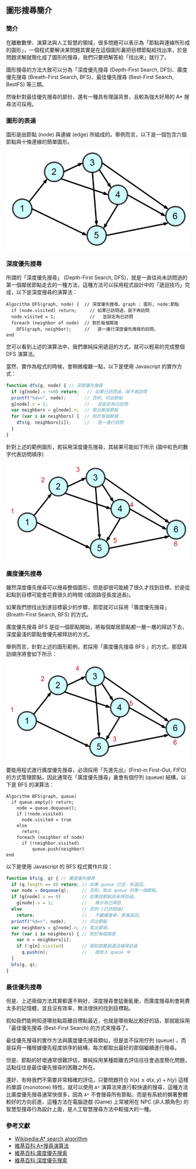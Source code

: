 ## 圖形搜尋簡介

### 簡介

在離散數學、演算法與人工智慧的領域，很多問題可以表示為「節點與連線所形成的圖形」，一個程式要解決某問題其實是在這個圖形裏把目標節點給找出來，於是問題求解就簡化成了圖形的搜尋，我們只要把解答給「找出來」就行了。

圖形搜尋的方法大致可以分為「深度優先搜尋 (Depth-First Search, DFS)、廣度優先搜尋 (Breath-First Search, BFS)、最佳優先搜尋 (Best-First Search, BestFS) 等三類。

然後針對最佳優先搜尋的部份，還有一種具有理論背景，且較為強大好用的 A* 搜尋法可採用。

### 圖形的表達

圖形是由節點 (node) 與連線 (edge) 所組成的。舉例而言，以下是一個包含六個節點與十條連線的簡單圖形。

![圖、圖形 Graph 的範例](graphSearch.jpg)

### 深度優先搜尋

所謂的「深度優先搜尋」 (Depth-First Search, DFS)，就是一直往尚未訪問過的第一個鄰居節點走去的一種方法，這種方法可以採用程式設計中的「遞迴技巧」完成，以下是深度搜尋的演算法：

```
Algorithm DFS(graph, node) {  // 深度優先搜尋，graph : 圖形, node:節點
  if (node.visited) return; 	// 如果已訪問過，就不再訪問
  node.visited = 1;		        //   並設定為已訪問
  foreach (neighbor of node)  // 對於每個鄰居
    DFS(graph, neighbor);     //   逐一進行深度優先搜尋的訪問。
end
```

您可以看到上述的演算法中，我們單純採用遞迴的方式，就可以輕易的完成整個 DFS 演算法。

當然、實作為程式的時候，會稍微複雜一點，以下是使用 Javascript 的實作方式：

```javascript
function dfs(g, node) { // 深度優先搜尋
  if (g[node].v !=0) return;   // 如果已訪問過，就不再訪問
  printf("%d=>", node);       // 否則、印出節點
  g[node].v = 1;              //   並設定為已訪問
  var neighbors = g[node].n;  // 取出鄰居節點
  for (var i in neighbors) {  // 對於每個鄰居
    dfs(g, neighbors[i]);     //   逐一進行訪問
  }
}
```

針對上述的範例圖形，若採用深度優先搜尋，其結果可能如下所示 (圖中紅色的數字代表訪問順序)

![圖、深度優先搜尋的順序](dfs.jpg)

### 廣度優先搜尋

雖然深度優先搜尋可以搜尋整個圖形，但是卻很可能繞了很久才找到目標，於是從起點到目標可能會花費很久的時間 (或說路徑長度過長)。

如果我們想找出到達目標最少的步驟，那麼就可以採用「廣度優先搜尋」 (Breath-First Search, BFS) 的方式。

廣度優先搜尋 BFS 是從一個節點開始，將每個鄰居節點都一層一層的拜訪下去，深度最淺的節點會優先被拜訪的方式。

舉例而言，針對上述的圖形範例，若採用「廣度優先搜尋 BFS 」的方式，那麼拜訪順序將會如下所示：

![圖、廣度優先搜尋的順序](bfs.jpg)

要能用程式進行廣度優先搜尋，必須採用「先進先出」(First-in First-Out, FIFO) 的方式管理節點，因此通常在「廣度優先搜尋」裏會有個佇列 (queue) 結構，以下是 BFS 的演算法：

```
Algorithm BFS(graph, queue)
  if queue.empty() return;
	node = queue.dequeue();
	if (!node.visited)
	  node.visited = true
	else
	  return;
	foreach (neighbor of node)
	  if (!neighbor.visited)
		  queue.push(neighbor)
end
```

以下是使用 Javascript 的 BFS 程式實作片段：

```javascript
function bfs(g, q) { // 廣度優先搜尋
  if (q.length == 0) return; // 如果 queue 已空，則返回。
  var node = dequeue(q);     // 否則、取出 queue 的第一個節點。
  if (g[node].v == 0)        // 如果該節點尚未拜訪過。
    g[node].v = 1;           //   標示為已拜訪
  else                       // 否則 (已訪問過)
    return;                  //   不繼續搜尋，直接返回。
  printf("%d=>", node);      // 印出節點
  var neighbors = g[node].n; // 取出鄰居。
  for (var i in neighbors) { // 對於每個鄰居
    var n = neighbors[i];
    if (!g[n].visited)       // 假如該鄰居還沒被拜訪過
      q.push(n);             //   就放入 queue 中
  }
  bfs(g, q);
}
```

### 最佳優先搜尋

但是、上述兩個方法其實都還不夠好，深度搜尋會猛衝亂衝，而廣度搜尋則會耗費太多的記憶體，並且沒有效率，無法很快的找到目標點。

假如我們能夠知道哪些點距離目標點最近，也就是哪些點比較好的話，那就能採用「最佳優先搜尋 (Best-First Search) 的方式來搜尋了。

最佳優先搜尋的實作方法與廣度優先搜尋類似，但是並不採用佇列 (queue) ，而是採用一種根據優先程度排序的結構，每次都取出最好的那個繼續進行搜尋。

但是、節點的好壞通常很難評估，單純採用某種距離去評估往往會過度簡化問題，這點往往是最佳優先搜尋的困難之所在。

還好、有時我們不需要非常精確的評估，只要問題符合 $h(x) \leq d(x,y)+h(y)$ 這樣的單調 (monotone) 特性，就可以使用 `A*` 演算法來進行較快速的搜尋，這種方法比廣度優先搜尋通常快很多，因為 `A*` 不會搜尋所有節點，而是有系統的朝著整體較好的方向前進，這種方法在電腦遊戲 (Game) 上常被用在 NPC (非人類角色) 的智慧型搜尋行為設計上面，是人工智慧搜尋方法中較強大的一種。

### 參考文獻
* [Wikipedia:A* search algorithm](http://en.wikipedia.org/wiki/A*_search_algorithm)
* [維基百科:A*搜尋演算法](http://zh.wikipedia.org/wiki/A*%E6%90%9C%E5%AF%BB%E7%AE%97%E6%B3%95)
* [維基百科:廣度優先搜索](http://zh.wikipedia.org/zh-tw/%E5%B9%BF%E5%BA%A6%E4%BC%98%E5%85%88%E6%90%9C%E7%B4%A2)
* [維基百科:深度優先搜索](http://zh.wikipedia.org/wiki/%E6%B7%B1%E5%BA%A6%E4%BC%98%E5%85%88%E6%90%9C%E7%B4%A2)



